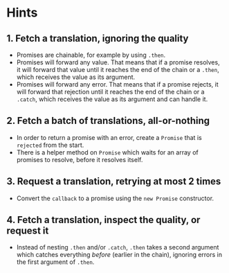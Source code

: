 # Hints

## 1. Fetch a translation, ignoring the quality

- Promises are chainable, for example by using `.then`.
- Promises will forward any value. That means that if a promise resolves, it
  will forward that value until it reaches the end of the chain or a `.then`,
  which receives the value as its argument.
- Promises will forward any error. That means that if a promise rejects, it
  will forward that rejection until it reaches the end of the chain or a
  `.catch`, which receives the value as its argument and can handle it.

## 2. Fetch a batch of translations, all-or-nothing

- In order to return a promise with an error, create a `Promise` that is
  `rejected` from the start.
- There is a helper method on `Promise` which waits for an array of promises to
  resolve, before it resolves itself.

## 3. Request a translation, retrying at most 2 times

- Convert the `callback` to a promise using the `new Promise` constructor.

## 4. Fetch a translation, inspect the quality, or request it

- Instead of nesting `.then` and/or `.catch`, `.then` takes a second argument
  which catches everything _before_ (earlier in the chain), ignoring errors
  in the first argument of `.then`.
